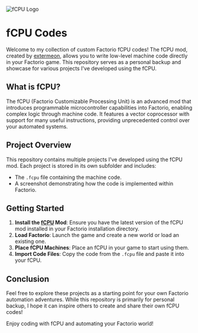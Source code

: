 ![fCPU Logo](https://assets-mod.factorio.com/assets/88f3affbc52d115a330ba0df9ac522707d893426.thumb.png)
# fCPU Codes

Welcome to my collection of custom Factorio fCPU codes! The fCPU mod, created by [extermeon](https://mods.factorio.com/user/extermeon), allows you to write low-level machine code directly in your Factorio game. This repository serves as a personal backup and showcase for various projects I've developed using the fCPU.

## What is fCPU?
The fCPU (Factorio Customizable Processing Unit) is an advanced mod that introduces programmable microcontroller capabilities into Factorio, enabling complex logic through machine code. It features a vector coprocessor with support for many useful instructions, providing unprecedented control over your automated systems.

## Project Overview
This repository contains multiple projects I've developed using the fCPU mod. Each project is stored in its own subfolder and includes:
- The `.fcpu` file containing the machine code.
- A screenshot demonstrating how the code is implemented within Factorio.

## Getting Started
1. **Install the [fCPU](https://mods.factorio.com/mod/fcpu) Mod**: Ensure you have the latest version of the fCPU mod installed in your Factorio installation directory.
2. **Load Factorio**: Launch the game and create a new world or load an existing one.
3. **Place fCPU Machines**: Place an fCPU in your game to start using them.
4. **Import Code Files**: Copy the code from the `.fcpu` file and paste it into your fCPU.

## Conclusion
Feel free to explore these projects as a starting point for your own Factorio automation adventures. While this repository is primarily for personal backup, I hope it can inspire others to create and share their own fCPU codes!

Enjoy coding with fCPU and automating your Factorio world!